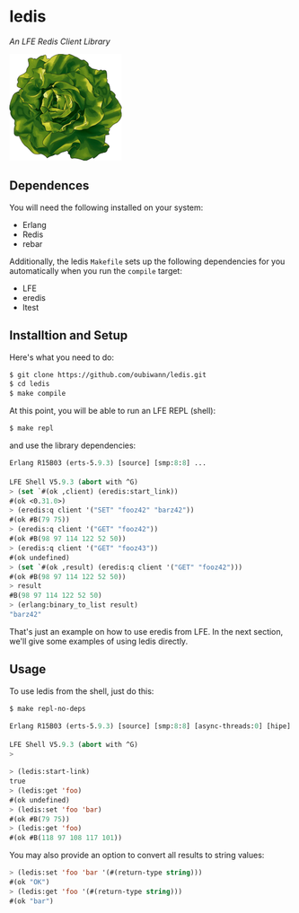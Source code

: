 # ledis

*An LFE Redis Client Library*

<img src="resources/logos/ButterCrunchLettuce-2-small.png" />


## Dependences

You will need the following installed on your system:

* Erlang
* Redis
* rebar

Additionally, the ledis ``Makefile`` sets up the following dependencies for you
automatically when you run the ``compile`` target:

* LFE
* eredis
* ltest


## Installtion and Setup

Here's what you need to do:

```bash
$ git clone https://github.com/oubiwann/ledis.git
$ cd ledis
$ make compile
```

At this point, you will be able to run an LFE REPL (shell):

```bash
$ make repl
```

and use the library dependencies:

```cl
Erlang R15B03 (erts-5.9.3) [source] [smp:8:8] ...

LFE Shell V5.9.3 (abort with ^G)
> (set `#(ok ,client) (eredis:start_link))
#(ok <0.31.0>)
> (eredis:q client '("SET" "fooz42" "barz42"))
#(ok #B(79 75))
> (eredis:q client '("GET" "fooz42"))
#(ok #B(98 97 114 122 52 50))
> (eredis:q client '("GET" "fooz43"))
#(ok undefined)
> (set `#(ok ,result) (eredis:q client '("GET" "fooz42")))
#(ok #B(98 97 114 122 52 50))
> result
#B(98 97 114 122 52 50)
> (erlang:binary_to_list result)
"barz42"
```
That's just an example on how to use eredis from LFE. In the next section,
we'll give some examples of using ledis directly.


## Usage

To use ledis from the shell, just do this:

```bash
$ make repl-no-deps
```
```cl
Erlang R15B03 (erts-5.9.3) [source] [smp:8:8] [async-threads:0] [hipe] [kernel-poll:false]

LFE Shell V5.9.3 (abort with ^G)
>
```
```cl
> (ledis:start-link)
true
> (ledis:get 'foo)
#(ok undefined)
> (ledis:set 'foo 'bar)
#(ok #B(79 75))
> (ledis:get 'foo)
#(ok #B(118 97 108 117 101))
```

You may also provide an option to convert all results to string values:

```cl
> (ledis:set 'foo 'bar '(#(return-type string)))
#(ok "OK")
> (ledis:get 'foo '(#(return-type string)))
#(ok "bar")
```
